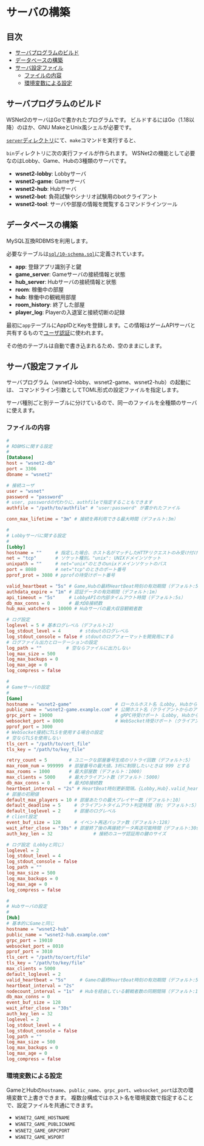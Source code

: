 # サーバの構築

## 目次

- [サーバプログラムのビルド](#サーバプログラムのビルド)
- [データベースの構築](#データベースの構築)
- [サーバ設定ファイル](#サーバ設定ファイル)
  - [ファイルの内容](#ファイルの内容)
  - [環境変数による設定](#環境変数による設定)

## サーバプログラムのビルド

WSNet2のサーバはGoで書かれたプログラムです。
ビルドするにはGo（1.18以降）のほか、GNU MakeとUnix風シェルが必要です。

[`server`ディレクトリ](../server)にて、`make`コマンドを実行すると、

`bin`ディレクトリに次の実行ファイルが作られます。
WSNet2の機能として必要なのはLobby、Game、Hubの3種類のサーバです。

- **wsnet2-lobby**: Lobbyサーバ
- **wsnet2-game**: Gameサーバ
- **wsnet2-hub**: Hubサーバ
- **wsnet2-bot**: 負荷試験やシナリオ試験用のbotクライアント
- **wsnet2-tool**: サーバや部屋の情報を閲覧するコマンドラインツール

## データベースの構築

MySQL互換RDBMSを利用します。

必要なテーブルは[`sql/10-schema.sql`](../server/sql/10-schema.sql)に定義されています。

- **app**: 登録アプリ識別子と鍵
- **game_server**: Gameサーバの接続情報と状態
- **hub_server**: Hubサーバの接続情報と状態
- **room**: 稼働中の部屋
- **hub**: 稼働中の観戦用部屋
- **room_history**: 終了した部屋
- **player_log**: Playerの入退室と接続切断の記録

最初に`app`テーブルにAppIDとKeyを登録します。この情報はゲームAPIサーバと共有するもので[ユーザ認証](user_auth.md#鍵の事前交換)に使われます。

その他のテーブルは自動で書き込まれるため、空のままにします。

## サーバ設定ファイル

サーバプログラム（wsnet2-lobby、wsnet2-game、wsnet2-hub）の起動には、
コマンドライン引数としてTOML形式の設定ファイルを指定します。

サーバ種別ごと別テーブルに分けているので、同一のファイルを全種類のサーバに使えます。

### ファイルの内容

```toml
#
# RDBMSに関する設定
#
[Database]
host = "wsnet2-db"
port = 3306
dbname = "wsnet2"

# 接続ユーザ
user = "wsnet"
password = "password"
# user, passwordの代わりに、authfileで指定することもできます
authfile = "/path/to/authfile" # "user:password" が書かれたファイル

conn_max_lifetime = "3m" # 接続を再利用できる最大時間（デフォルト:3m）

#
# Lobbyサーバに関する設定
#
[Lobby]
hostname = ""     # 指定した場合、ホスト名がマッチしたHTTPリクエストのみ受け付ける
net = "tcp"       # ソケット種別。"unix": UNIXドメインソケット
unixpath = ""     # net="unix"のときのunixドメインソケットのパス
port = 8080       # net="tcp"のときのポート番号
pprof_prot = 3080 # pprofの待受けポート番号

valid_heartbeat = "5s" # Game,Hubの最終HeartBeat時刻の有効期間（デフォルト:5s）
authdata_expire = "1m" # 認証データの有効期間（デフォルト:1m）
api_timeout = "5s"     # LobbyAPIの内部タイムアウト時間（デフォルト:5s）
db_max_conns = 0       # 最大DB接続数
hub_max_watchers = 10000 # Hubサーバの最大収容観戦者数

# ログ設定
loglevel = 5 # 基本ログレベル（デフォルト:2）
log_stdout_level = 4       # stdoutのログレベル
log_stdout_console = false # stdoutのログフォーマットを開発用にする
# ログファイル出力とローテーションの設定
log_path = ""         # 空ならファイルに出力しない
log_max_size = 500
log_max_backups = 0
log_max_age = 0
log_compress = false

#
# Gameサーバの設定
#
[Game]
hostname = "wsnet2-game"                # ローカルホスト名（Lobby, Hubからのアクセス）
public_name = "wsnet2-game.example.com" # 公開ホスト名（クライアントからのアクセス）
grpc_port = 19000                       # gRPC待受けポート（Lobby, Hubからのアクセス）
websocket_port = 8000                   # WebSocket待受けポート（クライアント、Hubからのアクセス）
pprof_port = 3000
# WebSocket接続にTLSを使用する場合の設定
# 空ならTLSを使用しない
tls_cert = "/path/to/cert_file"
tls_key = "/path/to/key_file"

retry_count = 5        # ユニークな部屋番号生成のリトライ回数（デフォルト:5）
max_room_num = 999999  # 部屋番号の最大値。3桁に制限したいときは 999 とする
max_rooms = 1000       # 最大部屋数（デフォルト：1000）
max_clients = 5000     # 最大クライアント数（デフォルト：5000）
db_max_conns = 0       # 最大DB接続数
heartbeat_interval = "2s" # HeartBeat時刻更新間隔。{Lobby,Hub}.valid_heartbeatより短くする。
# 部屋の初期値
default_max_players = 10 # 部屋あたりの最大プレイヤー数（デフォルト:10）
default_deadline = 5     # クライアントタイムアウト判定時間（秒; デフォルト:5）
default_loglevel = 2     # 部屋のログレベル
# client設定
event_buf_size = 128     # イベント再送バッファ数（デフォルト:128）
wait_after_close = "30s" # 部屋終了後の再接続データ再送可能時間（デフォルト:30s）
auth_key_len = 32               # 接続のユーザ認証用の鍵のサイズ

# ログ設定（Lobbyと同じ）
loglevel = 2
log_stdout_level = 4
log_stdout_console = false
log_path = ""
log_max_size = 500
log_max_backups = 0
log_max_age = 0
log_compress = false

#
# Hubサーバの設定
#
[Hub]
# 基本的にGameと同じ
hostname = "wsnet2-hub"
public_name = "wsnet2-hub.example.com"
grpc_port = 19010
websocket_port = 8010
pprof_port = 3010
tls_cert = "/path/to/cert/file"
tls_key = "/path/to/key/file"
max_clients = 5000
default_loglevel = 2
valid_heartbeat = "5s"     # Gameの最終HeartBeat時刻の有効期間（デフォルト:5s）
heartbeat_interval = "2s"
nodecount_interval = "1s"  # Hubを経由している観戦者数の同期間隔（デフォルト:1s）
db_max_conns = 0
event_buf_size = 128
wait_after_close = "30s"
auth_key_len = 32
loglevel = 2
log_stdout_level = 4
log_stdout_console = false
log_path = ""
log_max_size = 500
log_max_backups = 0
log_max_age = 0
log_compress = false
```

### 環境変数による設定

GameとHubの`hostname`、`public_name`、`grpc_port`、`websocket_port`は次の環境変数で上書きできます。
複数台構成ではホスト名を環境変数で指定することで、設定ファイルを共通にできます。

- `WSNET2_GAME_HOSTNAME`
- `WSNET2_GAME_PUBLICNAME`
- `WSNET2_GAME_GRPCPORT`
- `WSNET2_GAME_WSPORT`
